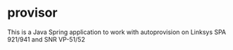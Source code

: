 # provisor
This is a Java Spring application to work with autoprovision on Linksys SPA 921/941 and SNR VP-51/52
